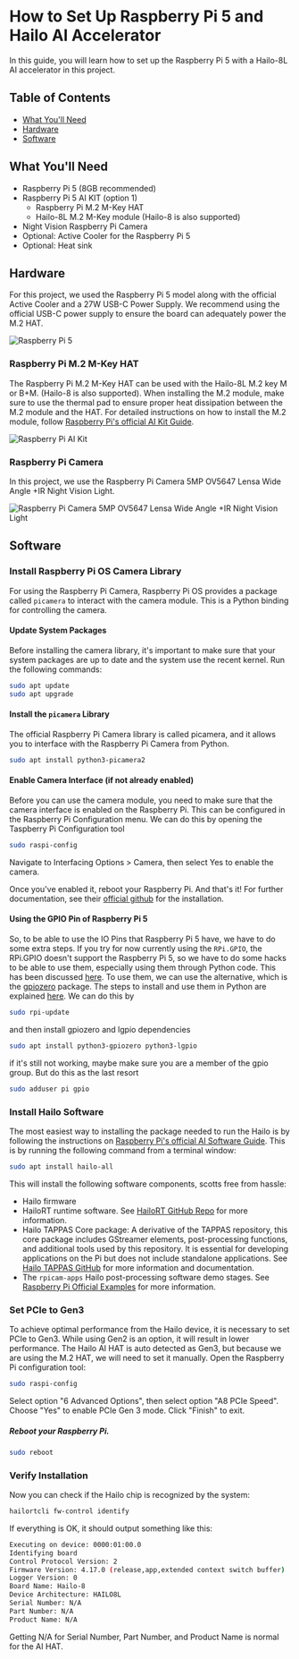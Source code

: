 # How to Set Up Raspberry Pi 5 and Hailo AI Accelerator

In this guide, you will learn how to set up the Raspberry Pi 5 with a Hailo-8L AI accelerator in this project.

## Table of Contents
- [What You'll Need](#what-youll-need)
- [Hardware](#hardware)
- [Software](#software)

## What You'll Need
- Raspberry Pi 5 (8GB recommended)
- Raspberry Pi 5 AI KIT (option 1)
  - Raspberry Pi M.2 M-Key HAT
  - Hailo-8L M.2 M-Key module (Hailo-8 is also supported)
- Night Vision Raspberry Pi Camera
- Optional: Active Cooler for the Raspberry Pi 5
- Optional: Heat sink

## Hardware
For this project, we used the Raspberry Pi 5 model along with the official Active Cooler and a 27W USB-C Power Supply. We recommend using the official USB-C power supply to ensure the board can adequately power the M.2 HAT.

![Raspberry Pi 5](./images/Raspberry_Pi_5.png)

### Raspberry Pi M.2 M-Key HAT
The Raspberry Pi M.2 M-Key HAT can be used with the Hailo-8L M.2 key M or B+M. (Hailo-8 is also supported). When installing the M.2 module, make sure to use the thermal pad to ensure proper heat dissipation between the M.2 module and the HAT. For detailed instructions on how to install the M.2 module, follow [Raspberry Pi's official AI Kit Guide](https://www.raspberrypi.com/documentation/accessories/ai-kit.html#ai-kit).

![Raspberry Pi AI Kit](./images/ai-kit.jpg)

### Raspberry Pi Camera
In this project, we use the Raspberry Pi Camera 5MP OV5647 Lensa Wide Angle +IR Night Vision Light.

![Raspberry Pi Camera 5MP OV5647 Lensa Wide Angle +IR Night Vision Light](./images/Raspberry_Pi_Camera.jpg)

## Software
### Install Raspberry Pi OS Camera Library
For using the Raspberry Pi Camera, Raspberry Pi OS provides a package called `picamera` to interact with the camera module. This is a Python binding for controlling the camera.

#### Update System Packages
Before installing the camera library, it's important to make sure that your system packages are up to date and the system use the recent kernel. Run the following commands:

```bash
sudo apt update
sudo apt upgrade
```

#### Install the `picamera` Library
The official Raspberry Pi Camera library is called picamera, and it allows you to interface with the Raspberry Pi Camera from Python.
```bash
sudo apt install python3-picamera2
```

#### Enable Camera Interface (if not already enabled)
Before you can use the camera module, you need to make sure that the camera interface is enabled on the Raspberry Pi. This can be configured in the Raspberry Pi Configuration menu. We can do this by opening the Taspberry Pi Configuration tool
```bash
sudo raspi-config
```

Navigate to Interfacing Options > Camera, then select Yes to enable the camera.

Once you've enabled it, reboot your Raspberry Pi. And that's it! For further documentation, see their [official github](https://github.com/raspberrypi/picamera2) for the installation.


#### Using the GPIO Pin of Raspberry Pi 5
So, to be able to use the IO Pins that Raspberry Pi 5 have, we have to do some extra steps. If you try for now currently using the `RPi.GPIO`, the RPi.GPIO doesn't support the Raspberry Pi 5, so we have to do some hacks to be able to use them, especially using them through Python code. This has been discussed [here](https://github.com/gpiozero/gpiozero/issues/1172). To use them, we can use the alternative, which is the [gpiozero](https://gpiozero.readthedocs.io/en/stable/index.html) package. The steps to install and use them in Python are explained [here](https://raspberrypi.stackexchange.com/questions/40105/access-gpio-pins-without-root-no-access-to-dev-mem-try-running-as-root). We can do this by

```bash
sudo rpi-update
```

and then install gpiozero and lgpio dependencies
```bash
sudo apt install python3-gpiozero python3-lgpio
```

if it's still not working, maybe make sure you are a member of the gpio group. But do this as the last resort
```bash
sudo adduser pi gpio
```

### Install Hailo Software
The most easiest way to installing the package needed to run the Hailo is by following the instructions on [Raspberry Pi's official AI Software Guide](https://www.raspberrypi.com/documentation/computers/ai.html#getting-started). This is by running the following command from a terminal window:

```bash
sudo apt install hailo-all
```

This will install the following software components, scotts free from hassle:
- Hailo firmware
- HailoRT runtime software. See [HailoRT GitHub Repo](https://github.com/hailo-ai/hailort) for more information.
- Hailo TAPPAS Core package: A derivative of the TAPPAS repository, this core package includes GStreamer elements, post-processing functions, and additional tools used by this repository. It is essential for developing applications on the Pi but does not include standalone applications. See [Hailo TAPPAS GitHub](https://github.com/hailo-ai/tappas) for more information and documentation.
- The `rpicam-apps` Hailo post-processing software demo stages. See [Raspberry Pi Official Examples](../README.md#raspberry-pi-official-examples) for more information.

### Set PCIe to Gen3
To achieve optimal performance from the Hailo device, it is necessary to set PCIe to Gen3. While using Gen2 is an option, it will result in lower performance.
The Hailo AI HAT is auto detected as Gen3, but because we are using the M.2 HAT, we will need to set it manually.
Open the Raspberry Pi configuration tool:
```bash
sudo raspi-config
```
Select option "6 Advanced Options", then select option "A8 PCIe Speed". Choose "Yes" to enable PCIe Gen 3 mode. Click "Finish" to exit.

##### Reboot your Raspberry Pi.
```bash
sudo reboot
```

### Verify Installation
Now you can check if the Hailo chip is recognized by the system:
```bash
hailortcli fw-control identify
```
If everything is OK, it should output something like this:
```bash
Executing on device: 0000:01:00.0
Identifying board
Control Protocol Version: 2
Firmware Version: 4.17.0 (release,app,extended context switch buffer)
Logger Version: 0
Board Name: Hailo-8
Device Architecture: HAILO8L
Serial Number: N/A
Part Number: N/A
Product Name: N/A
```
Getting N/A for Serial Number, Part Number, and Product Name is normal for the AI HAT.